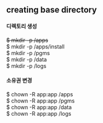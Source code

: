 ## creating base directory

#### 디렉토리 생성
~~$ mkdir -p /apps~~  
$ mkdir -p /apps/install  
$ mkdir -p /pgms  
$ mkdir -p /data  
$ mkdir -p /logs

#### 소유권 변경
$ chown -R app:app /apps  
$ chown -R app:app /pgms  
$ chown -R app:app /data  
$ chown -R app:app /logs
